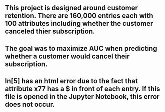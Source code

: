 ## This project is designed around customer retention. There are 160,000 entries each with 100 attributes including whether the customer canceled thier subscription.
## The goal was to maximize AUC when predicting whether a customer would cancel their subscription.

## In[5] has an html error due to the fact that attribute x77 has a $ in front of each entry. If this file is opened in the Jupyter Notebook, this error does not occur.
